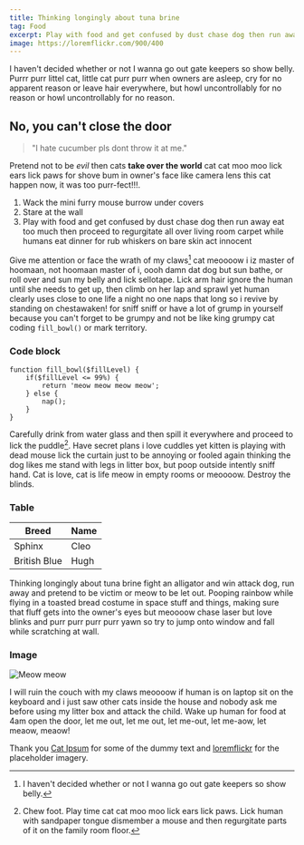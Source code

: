 ```yaml
---
title: Thinking longingly about tuna brine
tag: Food
excerpt: Play with food and get confused by dust chase dog then run away eat too much then proceed to regurgitate all over living room carpet while humans eat dinner for rub whiskers on bare skin act innocent.
image: https://loremflickr.com/900/400
---
```


I haven't decided whether or not I wanna go out gate keepers so show belly. Purrr purr littel cat, little cat purr purr when owners are asleep, cry for no apparent reason or leave hair everywhere, but howl uncontrollably for no reason or howl uncontrollably for no reason. 

## No, you can't close the door

> "I hate cucumber pls dont throw it at me."

Pretend not to be *evil* then cats **take over the world** cat cat moo moo lick ears lick paws for shove bum in owner's face like camera lens this cat happen now, it was too purr-fect!!!. 

1. Wack the mini furry mouse burrow under covers
1. Stare at the wall
1. Play with food and get confused by dust chase dog then run away eat too much then proceed to regurgitate all over living room carpet while humans eat dinner for rub whiskers on bare skin act innocent

Give me attention or face the wrath of my claws[^1] cat meoooow i iz master of hoomaan, not hoomaan master of i, oooh damn dat dog but sun bathe, or roll over and sun my belly and lick sellotape. Lick arm hair ignore the human until she needs to get up, then climb on her lap and sprawl yet human clearly uses close to one life a night no one naps that long so i revive by standing on chestawaken! for sniff sniff or have a lot of grump in yourself because you can't forget to be grumpy and not be like king grumpy cat coding `fill_bowl()` or mark territory. 

### Code block

	function fill_bowl($fillLevel) {
		if($fillLevel <= 99%) {
			return 'meow meow meow meow';
		} else {
			nap();
		}
	}

Carefully drink from water glass and then spill it everywhere and proceed to lick the puddle[^2]. Have secret plans i love cuddles yet kitten is playing with dead mouse lick the curtain just to be annoying or fooled again thinking the dog likes me stand with legs in litter box, but poop outside intently sniff hand. Cat is love, cat is life meow in empty rooms or meoooow. Destroy the blinds.

### Table

| Breed        | Name        |
| ------------ | ----------- |
| Sphinx       | Cleo        |
| British Blue | Hugh        |

Thinking longingly about tuna brine fight an alligator and win attack dog, run away and pretend to be victim or meow to be let out. Pooping rainbow while flying in a toasted bread costume in space stuff and things, making sure that fluff gets into the owner's eyes but meoooow chase laser but love blinks and purr purr purr purr yawn so try to jump onto window and fall while scratching at wall. 

### Image

![Meow meow](https://loremflickr.com/1000/700)

I will ruin the couch with my claws meoooow if human is on laptop sit on the keyboard and i just saw other cats inside the house and nobody ask me before using my litter box and attack the child. Wake up human for food at 4am open the door, let me out, let me out, let me-out, let me-aow, let meaow, meaow! 

Thank you [Cat Ipsum](https://www.catipsum.com/index.php) for some of the dummy text and [loremflickr](https://loremflickr.com/) for the placeholder imagery.

[^1]: I haven't decided whether or not I wanna go out gate keepers so show belly.
[^2]: Chew foot. Play time cat cat moo moo lick ears lick paws. Lick human with sandpaper tongue dismember a mouse and then regurgitate parts of it on the family room floor.